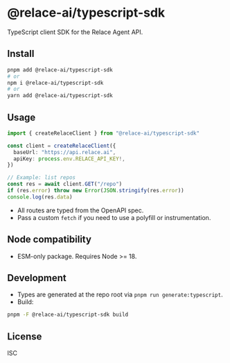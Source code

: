 # @relace-ai/typescript-sdk

TypeScript client SDK for the Relace Agent API.

## Install

```sh
pnpm add @relace-ai/typescript-sdk
# or
npm i @relace-ai/typescript-sdk
# or
yarn add @relace-ai/typescript-sdk
```

## Usage

```ts
import { createRelaceClient } from "@relace-ai/typescript-sdk"

const client = createRelaceClient({
  baseUrl: "https://api.relace.ai",
  apiKey: process.env.RELACE_API_KEY!,
})

// Example: list repos
const res = await client.GET("/repo")
if (res.error) throw new Error(JSON.stringify(res.error))
console.log(res.data)
```

- All routes are typed from the OpenAPI spec.
- Pass a custom `fetch` if you need to use a polyfill or instrumentation.

## Node compatibility

- ESM-only package. Requires Node >= 18.

## Development

- Types are generated at the repo root via `pnpm run generate:typescript`.
- Build:

```sh
pnpm -F @relace-ai/typescript-sdk build
```

## License

ISC
